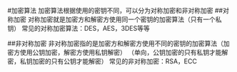 #加密算法
加密算法根据使用的密钥不同，可以分为对称加密和非对称加密
##对称加密
对称加密就是加密方和解密方使用同一个密钥的加密算法（只有一个私钥）
常见的对称加密算法：DES，AES，3DES等等

##非对称加密
非对称加密指的是加密方和解密方使用不同的密钥的加密算法（加密方使用公钥加密，解密方使用私钥解密）
（单向，公钥加密的只有私钥才能解密，私钥加密的只有公钥才能解密）
常见的非对称加密：RSA，ECC
